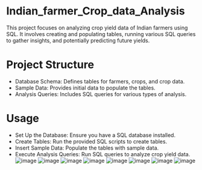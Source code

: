 # Indian_farmer_Crop_data_Analysis
This project focuses on analyzing crop yield data of Indian farmers using SQL. It involves creating and populating tables, running various SQL queries to gather insights, and potentially predicting future yields.
# Project Structure
- Database Schema: Defines tables for farmers, crops, and crop data.
- Sample Data: Provides initial data to populate the tables.
- Analysis Queries: Includes SQL queries for various types of analysis.
# Usage
- Set Up the Database: Ensure you have a SQL database installed.
- Create Tables: Run the provided SQL scripts to create tables.
- Insert Sample Data: Populate the tables with sample data.
- Execute Analysis Queries: Run SQL queries to analyze crop yield data.
![image](https://github.com/user-attachments/assets/dea772f1-43fb-4d03-b608-25fa5c3598ef)
![image](https://github.com/user-attachments/assets/47b3dc1b-c1ba-4f7b-af41-1667051409fd)
![image](https://github.com/user-attachments/assets/1cb51dbb-8b7c-4e34-b243-d207afdebd62)
![image](https://github.com/user-attachments/assets/fdf48bd1-130e-4381-8909-30cf38341f3e)
![image](https://github.com/user-attachments/assets/844f8e7b-d350-426f-9792-c2e43553c7af)
![image](https://github.com/user-attachments/assets/529a0ff0-25be-4019-9584-45c7f082be2d)
![image](https://github.com/user-attachments/assets/df5f1881-f756-4f29-9d3a-fd64b192e5df)
![image](https://github.com/user-attachments/assets/a725238f-a2b3-44a9-9350-1e063fdae0ce)








